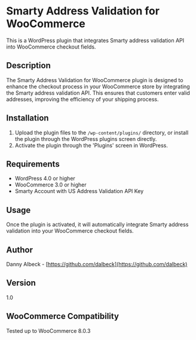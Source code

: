 # Smarty Address Validation for WooCommerce

This is a WordPress plugin that integrates Smarty address validation API into WooCommerce checkout fields.

## Description

The Smarty Address Validation for WooCommerce plugin is designed to enhance the checkout process in your WooCommerce store by integrating the Smarty address validation API. This ensures that customers enter valid addresses, improving the efficiency of your shipping process.

## Installation

1. Upload the plugin files to the `/wp-content/plugins/` directory, or install the plugin through the WordPress plugins screen directly.
2. Activate the plugin through the 'Plugins' screen in WordPress.

## Requirements

- WordPress 4.0 or higher
- WooCommerce 3.0 or higher
- Smarty Account with US Address Validation API Key

## Usage

Once the plugin is activated, it will automatically integrate Smarty address validation into your WooCommerce checkout fields.

## Author

Danny Albeck - [https://github.com/dalbeck](https://github.com/dalbeck)

## Version

1.0

## WooCommerce Compatibility

Tested up to WooCommerce 8.0.3
